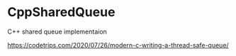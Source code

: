 # CppSharedQueue
C++ shared queue implementaion

https://codetrips.com/2020/07/26/modern-c-writing-a-thread-safe-queue/
